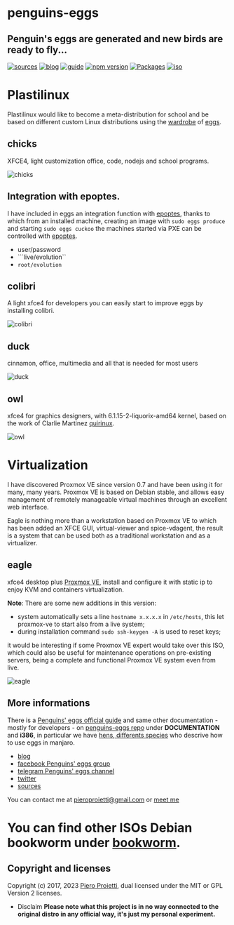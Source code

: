 penguins-eggs
=============

## Penguin&#39;s eggs are generated and new birds are ready to fly...
[![sources](https://img.shields.io/badge/github-sources-cyan)](https://github.com/pieroproietti/penguins-eggs)
[![blog](https://img.shields.io/badge/blog-penguin's%20eggs-cyan)](https://penguins-eggs.net)
[![guide](https://img.shields.io/badge/guide-penguin's%20eggs-cyan)](https://penguins-eggs.net/docs/Tutorial/eggs-users-guide)
[![npm version](https://img.shields.io/npm/v/penguins-eggs.svg)](https://npmjs.org/package/penguins-eggs)
[![Packages](https://img.shields.io/badge/packages-blue)](https://sourceforge.net/projects/penguins-eggs/files/Packages)
[![iso](https://img.shields.io/badge/iso-images-cyan)](https://sourceforge.net/projects/penguins-eggs/files/ISOS)

# Plastilinux
Plastilinux would like to become a meta-distribution for school and be based on different custom Linux distributions using the [wardrobe](https://github.com/pieroproietti/penguins-wardrobe/tree/main/DOCUMENTATION#penguins-wardrobe) of [eggs](https://github.com/pieroproietti/penguins-eggs).

## chicks
XFCE4, light customization office, code, nodejs and school programs.

![chicks](https://penguins-eggs.net/images/chicks-245x183.png)

## Integration with epoptes.
I have included in eggs an integration function with [epoptes](https://epoptes.org/), thanks to which from an installed machine, creating an image with ``sudo eggs produce`` and starting ``sudo eggs cuckoo`` the machines started via PXE can be controlled with [epoptes](https://epoptes.org/).

* user/password
* ```live/evolution``
* ```root/evolution```

## **colibri**
A light xfce4 for developers you can easily start to improve eggs by installing colibri.

![colibri](https://a.fsdn.com/con/app/proj/penguins-eggs/screenshots/colibri.png/245/183)

## **duck**
cinnamon, office, multimedia and all that is needed for most users

![duck](https://a.fsdn.com/con/app/proj/penguins-eggs/screenshots/duck.png/245/183)
 
## **owl**
xfce4 for graphics designers, with 6.1.15-2-liquorix-amd64 kernel, based on the work of Clarlie Martinez 
 [quirinux](https://quirinux.org/).

![owl](https://a.fsdn.com/con/app/proj/penguins-eggs/screenshots/owl.png/245/183)

# Virtualization
I have discovered Proxmox VE since version 0.7 and have been using it for many, many years. Proxmox VE is based on Debian stable, and allows easy management of remotely manageable virtual machines through an excellent web interface.

Eagle is nothing more than a workstation based on Proxmox VE to which has been added an XFCE GUI, virtual-viewer and spice-vdagent, the result is a system that can be used both as a traditional workstation and as a virtualizer.

## **eagle**
xfce4 desktop plus [Proxmox VE](https://www.proxmox.com/en/proxmox-ve), install and configure it with static ip to enjoy KVM and containers virtualization.

**Note**: There are some new additions in this version:

* system automatically sets a line `hostname x.x.x.x` in `/etc/hosts`, this let proxmox-ve to start also from a live system;
* during installation command `sudo ssh-keygen -A` is used to reset keys;

it would be interesting if some Proxmox VE expert would take over this ISO, which could also be useful for maintenance operations on pre-existing servers, being a complete and functional Proxmox VE system even from live.

![eagle](https://a.fsdn.com/con/app/proj/penguins-eggs/screenshots/eagle.png/245/183)


## More informations
There is a [Penguins' eggs official guide](https://penguins-eggs.net/docs/Tutorial/eggs-users-guide) and same other documentation - mostly for developers - on [penguins-eggs repo](https://github.com/pieroproietti/penguins-eggs) under **DOCUMENTATION** and **i386**, in particular we have [hens, differents species](https://github.com/pieroproietti/penguins-eggs/blob/master/documents/hens-different-species.md) who descrive how to use eggs in manjaro.

* [blog](https://penguins-eggs.net)    
* [facebook Penguins' eggs group](https://www.facebook.com/groups/128861437762355/)
* [telegram Penguins' eggs channel](https://t.me/penguins_eggs) 
* [twitter](https://twitter.com/pieroproietti)
* [sources](https://github.com/pieroproietti/penguins-krill)

You can contact me at pieroproietti@gmail.com or [meet me](https://meet.jit.si/PenguinsEggsMeeting)

# You can find other ISOs Debian bookworm under [bookworm](https://sourceforge.net/projects/penguins-eggs/files/ISOS/debian/bookworm).


## Copyright and licenses
Copyright (c) 2017, 2023 [Piero Proietti](https://penguins-eggs.net/about-me.html), dual licensed under the MIT or GPL Version 2 licenses.

* Disclaim
__Please note what this project is in no way connected to the original distro in any official way, it's just my personal experiment.__
